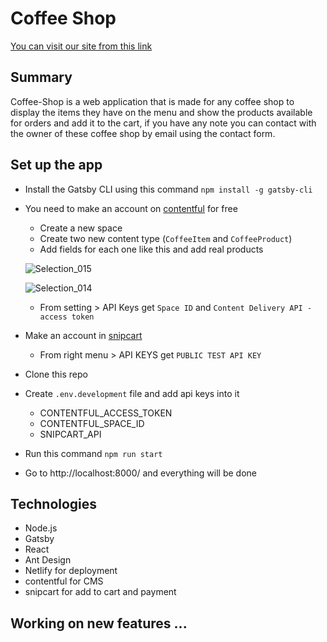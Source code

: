 # Coffee Shop

[You can visit our site from this link](alghazali-coffee-shop.netlify.app/)

## Summary

Coffee-Shop is a web application that is made for any coffee shop to display the items they have on the menu and show the products available for orders and add it to the cart, if you have any note you can contact with the owner of these coffee shop by email using the contact form.

## Set up the app

- Install the Gatsby CLI using this command `npm install -g gatsby-cli`
- You need to make an account on [contentful](https://www.contentful.com/) for free

  - Create a new space
  - Create two new content type (`CoffeeItem` and `CoffeeProduct`)
  - Add fields for each one like this and add real products

  ![Selection_015](https://user-images.githubusercontent.com/55782435/94466525-3cccac00-01ca-11eb-92c5-23f611aa2998.png)

  ![Selection_014](https://user-images.githubusercontent.com/55782435/94466409-0ee76780-01ca-11eb-8807-73d289fa2500.png)

  - From setting > API Keys get `Space ID` and `Content Delivery API - access token`

- Make an account in [snipcart](https://snipcart.com/)

  - From right menu > API KEYS get `PUBLIC TEST API KEY`

- Clone this repo
- Create `.env.development` file and add api keys into it
  - CONTENTFUL_ACCESS_TOKEN
  - CONTENTFUL_SPACE_ID
  - SNIPCART_API
- Run this command `npm run start`
- Go to http://localhost:8000/ and everything will be done

## Technologies

- Node.js
- Gatsby
- React
- Ant Design
- Netlify for deployment
- contentful for CMS
- snipcart for add to cart and payment

## Working on new features ...
